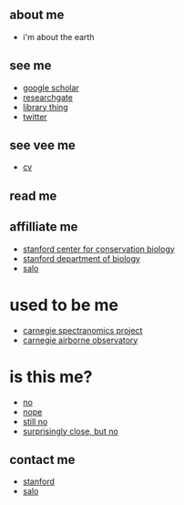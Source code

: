 ## about me
- i'm about the earth

## see me
- [google scholar](https://scholar.google.com/citations?user=LoGxS40AAAAJ&hl=en)
- [researchgate](https://www.researchgate.net/profile/Christopher_Anderson22)
- [library thing](http://www.librarything.com/catalog/anderzen)
- [twitter](https://twitter.com/hypersketch)

## see vee me
- [cv](assets/pdfs/cv.pdf)

## read me

## affilliate me
- [stanford center for conservation biology](https://ccb.stanford.edu)
- [stanford department of biology](https://biology.stanford.edu)
- [salo](https://salo.ai)

# used to be me
- [carnegie spectranomics project](https://spectranomics.carnegiescience.edu)
- [carnegie airborne observatory](https://cao.carnegiescience.edu)

# is this me?
- [no](https://en.wikipedia.org/wiki/Chris_Andersen)
- [nope](https://en.wikipedia.org/wiki/Chris_Anderson_(writer))
- [still no](https://en.wikipedia.org/wiki/Chris_Anderson_(entrepreneur))
- [surprisingly close, but no](https://en.wikipedia.org/wiki/Christopher_B._Anderson)

## contact me
- [stanford](mailto:cbanders@stanford.edu)
- [salo](mailto:cba@salo.ai)
